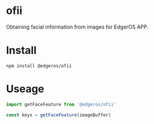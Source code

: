 # ofii
Obtaining facial information from images for EdgerOS APP.

# Install
```shell
npm install @edgeros/ofii
```

# Useage

```typescript
import getFaceFeature from '@edgeros/ofii'

const keys = getFaceFeature(imageBuffer)
```
